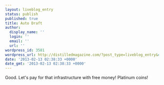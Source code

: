 ```yaml
---
layout: liveblog_entry
status: publish
published: true
title: Auto Draft
author:
  display_name: ''
  login: ''
  email: ''
  url: ''
wordpress_id: 3581
wordpress_url: http://distilledmagazine.com/?post_type=liveblog_entry&#038;p=3581
date: '2013-02-13 02:38:33 +0000'
date_gmt: '2013-02-13 02:38:33 +0000'
---
```

<p>Good. Let's pay for that infrastructure with free money! Platinum coins!</p>
